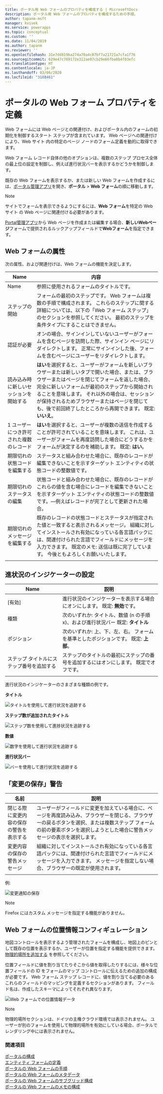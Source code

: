 ```yaml
---
title: ポータル用 Web フォームのプロパティを構成する | MicrosoftDocs
description: ポータル用 Web フォームのプロパティを構成するための手順。
author: tapanm-msft
manager: kvivek
ms.service: powerapps
ms.topic: conceptual
ms.custom: ''
ms.date: 11/04/2019
ms.author: tapanm
ms.reviewer: ''
ms.openlocfilehash: 31e7dd819ba274a70a4c07bf7a21721a7cfa1f76
ms.sourcegitcommit: 629e47c769172e312ae07cb29e66fba8b4f03efc
ms.translationtype: HT
ms.contentlocale: ja-JP
ms.lasthandoff: 03/06/2020
ms.locfileid: "3108461"
---
```

# <a name="define-web-form-properties-for-portals"></a>ポータルの Web フォーム プロパティを定義

Web フォームには Web ページとの関連付け、およびポータル内のフォームの初期化を制御するスタート ステップが含まれています。 Web ページへの関連付けにより、Web サイト 内の特定のページ ノードのフォーム定義を動的に取得できます。  

Web フォーム レコード自体の他のオプションは、複数のステップ プロセス全体の最上位の設定を制御し、例えば進行状況バーを表示するかどうかを制御します。

既存の Web フォームを表示するか、または新しい Web フォームを作成するには、[ポータル管理アプリ](configure-portal.md)を開き、**ポータル** > **Web フォーム**の順に移動します。

> [!Note]
> サイトでフォームを表示できるようにするには、**Web フォーム**を特定の Web サイト の Web ページに関連付ける必要があります。  

[Portal管理アプリ](configure-portal.md)から Web ページを作成または編集する場合、**新しいWebページ**フォームで提供されるルックアップフィールドで**Webフォーム**を指定できます。 

## <a name="web-form-attributes"></a>Web フォームの属性

次の属性、および関連付けは、Web フォームの機能を決定します。


|                Name                 |                                                                                                                                                                                        内容                                                                                                                                                                                         |
|-------------------------------------|--------------------------------------------------------------------------------------------------------------------------------------------------------------------------------------------------------------------------------------------------------------------------------------------------------------------------------------------------------------------------------------------|
|                Name                 |                                                                                                                                                                          参照に使用されるフォームのタイトルです。                                                                                                                                                                           |
|             ステップの開始              |                                                                                フォームの最初のステップです。 Web フォームは複数の手順で構成されます。 これらのステップに関する詳細については、以下の「Web フォーム ステップ」のセクションを参照してください。 最初のステップを条件タイプにすることはできません。                                                                                |
|       認証が必要       |                                                                              オンの場合、サインインしていないユーザーがフォームを含むページを訪問した際、サインイン ページにリダイレクトします。 正常にサインインした後、フォームを含むページにユーザーをリダイレクトします。                                                                               |
|      読み込み時に新しいセッションを開始する      |              **はい**を選択すると、ユーザーがフォームを新しいブラウザーまたは新しいタブで開いた場合、または、ブラウザーまたはページを閉じてフォームを返した場合、完全に新しいフォームが最初のステップから開始されることを意味します。 それ以外の場合は、セッションが保持されるためブラウザーまたはページを閉じても、後で前回終了したところから再開できます。 既定: **いいえ**。               |
| 1 ユーザーにつき許可された複数のレコード |                                                                                                  **はい**を選択すると、ユーザーが複数の送信を作成することが許可されていることを意味します。 これは、ユーザーがフォームを再度訪問した場合にどうするかをフォームが決定するのを補助します。 既定: **はい**。                                                                                                   |
|       期限切れの状態コードを編集する       |                                                                                                                    ステータスと組み合わせた場合に、既存のレコードが編集できないことを示すターゲット エンティティの状態コードの整数値です。                                                                                                                     |
|     期限切れのステータスの編集      |                                                                       状態コードと組み合わせた場合に、既存のレコードがこれらの値を含む場合にレコードを編集できないことを示すターゲット エンティティの状態コードの整数値です。&mdash;例えばレコードが完了として更新された場合。                                                                       |
|        期限切れのメッセージを編集する         | 既存のレコードの状態コードとステータスが指定された値と一致すると表示されるメッセージ。 組織に対してインストールされ有効になっている各言語パックには、関連付けられた言語でフィールドにメッセージを入力できます。 既定のメモ: 送信は既に完了しています。 今後ともよろしくお願いいたします。 |
|                                     |                                                                                                                                                                                                                                                                                                                                                                                            |

## <a name="progress-indicator-settings"></a>進状況のインジケーターの設定

| Name                              | 説明                                                                                          |
|-----------------------------------|------------------------------------------------------------------------------------------------------|
| [有効]                           | 進行状況のインジケーターを表示する場合にオンにします。 既定: **無効**です。                                      |
| 種類​​                              | 次のいずれか: タイトル、数値 (n の手順 x)、および進行状況バー 既定: **タイトル**                                                                                    |
| ポジション                          | 次のいずれか: 上、下、左、右。 フォームを基準としたポジションです。 既定: **上部**。                                                   |
| ステップ タイトルにステップ番号を追加する | ステップのタイトルの最初にステップの番号を追加するにはオンにします。 既定でオフです。 |
||

進行状況のインジケーターのさまざまな種類の例です。

**タイトル**

![タイトルを使用して進行状況を追跡する](../media/track-progress-title.png "タイトルを使用して進行状況を追跡す")  

**ステップ数が追加されたタイトル**

![ステップ数を使用して進捗状況を追跡する](../media/track-progress-step-number.png "ステップ数を使用して進捗状況を追跡する")  

**数値**

![数字を使用して進行状況を追跡する](../media/track-progress-numeral.png "数字を使用して進行状況を追跡する")  

**進行状況バー**

![バーを使用して進行状況を追跡する](../media/track-progress-bar.png "バーを使用して進行状況を追跡する")  

## <a name="save-changes-warning"></a>「変更の保存」警告 

|                 名前                  |                                                                                                                                説明                                                                                                                                |
|---------------------------------------|---------------------------------------------------------------------------------------------------------------------------------------------------------------------------------------------------------------------------------------------------------------------------|
| 閉じる際に変更内容の保存の警告を表示する |                         ユーザーがフィールドに変更を加えている場合に、ページを再度読み込み、ブラウザーを閉じる、ブラウザーの戻るボタンを選択、または複数ステップ フォームの前の要素ボタンを選択しようとした場合に警告メッセージの表示を選択します。                         |
|     変更内容の保存の警告メッセージ      | 組織に対してインストールされ有効になっている各言語パックには、関連付けられた言語でフィールドにメッセージを入力できます。 メッセージを指定しない場合、ブラウザーの既定が使用されます。 |
|                                       |                                                                                                                                                                                                                                                                           |

例: 

![変更通知の保存](../media/save-changes-warning.png "変更通知の保存")  

>[!Note]
> Firefox にはカスタム メッセージを指定する機能がありません。

## <a name="geolocation-configuration-for-web-form"></a>Web フォームの位置情報コンフィギュレーション

地図コントロールを表示するよう管理されたフォームを構成し、地図上のピンとして既存の位置を表示するか、ユーザーが位置を指定する機能を提供できます。 [物理的場所を追加する](add-geolocation.md) を参照してください。

位置フィールドに値を割り当てたりそこから値を取得したりするには、様々な位置フィールドの ID をフォームのマップ コントロールに伝えるための追加の構成が必要です。 Web フォーム ステップ レコードに、値を割り当てる必要のあるこれらのフィールドのマッピングを定義するセクションがあります。 フィールド名は、作成したスキーマによってそれぞれ異なります。

![Web フォームでの位置情報データ](../media/geolocation-managed-form.png "Web フォームでの位置情報データ")

> [!Note]
> 物理的場所セクションは、ドイツの主権クラウド環境では表示されません。 ユーザーが別のフォームを使用して物理的場所を有効にしている場合、ポータルでレンダリング中には表示されません。

### <a name="see-also"></a>関連項目

[ポータルの構成](configure-portal.md)  
[エンティティ フォームの定義](entity-forms.md)  
[ポータルの Web フォームの手順](web-form-steps.md)  
[ポータルの Web フォームのメタデータ](configure-web-form-metadata.md)  
[ポータルの Web フォームのサブグリッド構成](configure-web-form-subgrid.md)  
[ポータルの Web フォームのメモの構成](../configure-notes.md)  

